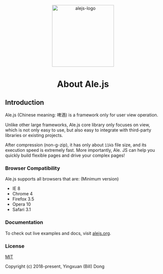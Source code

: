 <p align='center'>
   <img height='200px' src='https://github.com/Ale-js/alejs/blob/master/images/logo.png' alt='alejs-logo'>
</p>
<h1 align='center'>About Ale.js</h1>

## Introduction

Ale.js (Chinese meaning: 啤酒) is a framework only for user view operation. 

Unlike other large frameworks, Ale.js core library only focuses on view, which is not only easy to use, but also easy to integrate with third-party libraries or existing projects. 

After compression (non-g-zip), it has only about `11kb` file size, and its execution speed is extremely fast. More importantly, Ale. JS can help you quickly build flexible pages and drive your complex pages!

### Browser Compatibility
Ale.js supports all browsers that are:
(Minimum version)

- IE 8
- Chrome 4
- Firefox 3.5
- Opera 10
- Safari 3.1

### Documentation
To check out live examples and docs, visit [alejs.org](http://www.alejs.org).

### License

[MIT](http://opensource.org/licenses/MIT)

Copyright (c) 2018-present, Yingxuan (Bill) Dong
